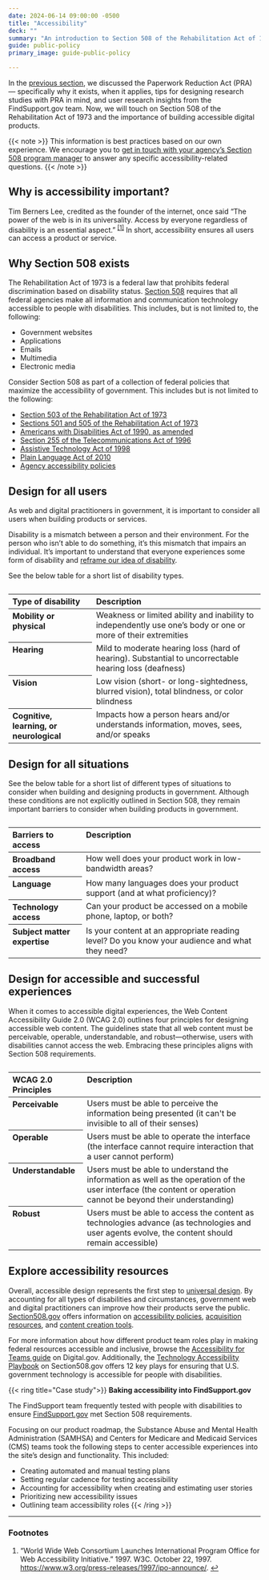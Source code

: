 ```yaml
---
date: 2024-06-14 09:00:00 -0500
title: "Accessibility"
deck: ""
summary: "An introduction to Section 508 of the Rehabilitation Act of 1973, and related laws and policies."
guide: public-policy
primary_image: guide-public-policy

---
```


In the [previous section](https://digital.gov/guides/public-policy/information-collection/#content-start), we discussed the Paperwork Reduction Act (PRA) — specifically why it exists, when it applies, tips for designing research studies with PRA in mind, and user research insights from the FindSupport.gov team. Now, we will touch on Section 508 of the Rehabilitation Act of 1973 and the importance of building accessible digital products.

{{< note >}} 
This information is best practices based on our own experience. We encourage you to [get in touch with your agency’s Section 508 program manager](https://www.section508.gov/tools/program-manager-listing/) to answer any specific accessibility-related questions.
{{< /note >}}

## Why is accessibility important?

Tim Berners Lee, credited as the founder of the internet, once said “The power of the web is in its universality. Access by everyone regardless of disability is an essential aspect.” <sup><a aria-describedby="footnote-label" href="#fn1" id="footnotes-ref1">[1]</a></sup> In short, accessibility ensures all users can access a product or service. 

## Why Section 508 exists

The Rehabilitation Act of 1973 is a federal law that prohibits federal discrimination based on disability status. [Section 508](https://www.section508.gov/manage/laws-and-policies/) requires that all federal agencies make all information and communication technology accessible to people with disabilities. This includes, but is not limited to, the following:

- Government websites
- Applications
- Emails
- Multimedia
- Electronic media

Consider Section 508 as part of a collection of federal policies that maximize the accessibility of government. This includes but is not limited to the following:

- [Section 503 of the Rehabilitation Act of 1973](https://www.dol.gov/agencies/ofccp/section-503/law)
- [Sections 501 and 505 of the Rehabilitation Act of 1973](https://www.eeoc.gov/statutes/rehabilitation-act-1973#:~:text=Section%20501%20prohibits%20employment%20discrimination,attorney's%20fees%20under%20Section%20501.)
- [Americans with Disabilities Act of 1990, as amended](https://www.ada.gov/law-and-regs/ada/)
- [Section 255 of the Telecommunications Act of 1996](https://www.access-board.gov/ict/guide/2555_guide.md.html)
- [Assistive Technology Act of 1998](https://www.congress.gov/bill/105th-congress/senate-bill/2432)
- [Plain Language Act of 2010](https://www.plainlanguage.gov/law/)
- [Agency accessibility policies](https://www.section508.gov/manage/laws-and-policies/update-agency-policies/)

## Design for all users

As web and digital practitioners in government, it is important to consider all users when building products or services.

Disability is a mismatch between a person and their environment. For the person who isn’t able to do something, it’s this mismatch that impairs an individual. It’s important to understand that everyone experiences some form of disability and [reframe our idea of disability](https://digital.gov/resources/advanced-accessibility/#reframing-our-idea-of-disability).

See the below table for a short list of disability types.

<table class="usa-table usa-table--striped">
  <caption></caption>
  <thead>
    <tr style="text-align: left; vertical-align: top;">
      <th scope="col">Type of disability</th>
      <th scope="col">Description</th>
    </tr>
  </thead>
  <tbody>
    <tr style="text-align: left; vertical-align: top;">
      <th scope="row">Mobility or physical</th>
      <td>Weakness or limited ability and inability to independently use one’s body or one or more of their extremities</td>
    </tr>
    <tr style="text-align: left; vertical-align: top;">
      <th scope="row">Hearing</th>
      <td>Mild to moderate hearing loss (hard of hearing). Substantial to uncorrectable hearing loss (deafness)</td>
    </tr>
    <tr style="text-align: left; vertical-align: top;">
      <th scope="row">Vision</th>
      <td>Low vision (short- or long-sightedness, blurred vision), total blindness, or color blindness</td>
    </tr>
    <tr style="text-align: left; vertical-align: top;">
      <th scope="row">Cognitive, learning, or neurological</th>
      <td>Impacts how a person hears and/or understands information, moves, sees, and/or speaks</td>
    </tr>
  </tbody>
</table>

## Design for all situations

See the below table for a short list of different types of situations to consider when building and designing products in government.  Although these conditions are not explicitly outlined in Section 508, they remain important barriers to consider when building products in government. 

<table class="usa-table usa-table--striped">
  <caption></caption>
  <thead>
    <tr style="text-align: left; vertical-align: top;">
      <th scope="col">Barriers to access</th>
      <th scope="col">Description</th>
    </tr>
  </thead>
  <tbody>
    <tr style="text-align: left; vertical-align: top;">
      <th scope="row">Broadband access</th>
      <td>How well does your product work in low-bandwidth areas?</td>
    </tr>
    <tr style="text-align: left; vertical-align: top;">
      <th scope="row">Language</th>
      <td>How many languages does your product support (and at what proficiency)?</td>
    </tr>
    <tr style="text-align: left; vertical-align: top;">
      <th scope="row">Technology access</th>
      <td>Can your product be accessed on a mobile phone, laptop, or both?</td>
    </tr>
    <tr style="text-align: left; vertical-align: top;">
      <th scope="row">Subject matter expertise</th>
      <td>Is your content at an appropriate reading level? Do you know your audience and what they need?</td>
    </tr>
  </tbody>
</table>

## Design for accessible and successful experiences

When it comes to accessible digital experiences, the Web Content Accessibility Guide 2.0 (WCAG 2.0) outlines four principles for designing accessible web content. The guidelines state that all web content must be perceivable, operable, understandable, and robust—otherwise, users with disabilities cannot access the web. Embracing these principles aligns with Section 508 requirements.

<table class="usa-table usa-table--striped">
  <caption></caption>
  <thead>
    <tr style="text-align: left; vertical-align: top;">
      <th scope="col">WCAG 2.0 Principles</th>
      <th scope="col">Description</th>
    </tr>
  </thead>
  <tbody>
    <tr style="text-align: left; vertical-align: top;">
      <th scope="row">Perceivable</th>
      <td>Users must be able to perceive the information being presented (it can't be invisible to all of their senses)</td>
    </tr>
    <tr style="text-align: left; vertical-align: top;">
      <th scope="row">Operable</th>
      <td>Users must be able to operate the interface (the interface cannot require interaction that a user cannot perform)</td>
    </tr>
    <tr style="text-align: left; vertical-align: top;">
      <th scope="row">Understandable</th>
      <td>Users must be able to understand the information as well as the operation of the user interface (the content or operation cannot be beyond their understanding)</td>
    </tr>
    <tr style="text-align: left; vertical-align: top;">
      <th scope="row">Robust</th>
      <td>Users must be able to access the content as technologies advance (as technologies and user agents evolve, the content should remain accessible)</td>
    </tr>
  </tbody>
</table>

## Explore accessibility resources

Overall, accessible design represents the first step to [universal design](https://www.section508.gov/develop/universal-design/). By accounting for all types of disabilities and circumstances, government web and digital practitioners can improve how their products serve the public. [Section508.gov](https://www.section508.gov/) offers information on [accessibility policies](https://www.section508.gov/manage/), [acquisition resources](https://www.section508.gov/buy-sell/), and [content creation tools](https://www.section508.gov/create/).

For more information about how different product team roles play in making federal resources accessible and inclusive, browse the [Accessibility for Teams guide](https://digital.gov/guides/accessibility-for-teams/) on Digital.gov. Additionally, the [Technology Accessibility Playbook](https://www.section508.gov/manage/playbooks/technology-accessibility-playbook-intro/) on Section508.gov offers 12 key plays for ensuring that U.S. government technology is accessible for people with disabilities. 

{{< ring title="Case study">}}
**Baking accessibility into FindSupport.gov**

The FindSupport team frequently tested with people with disabilities to ensure [FindSupport.gov](https://www.samhsa.gov/find-support) met Section 508 requirements.

Focusing on our product roadmap, the Substance Abuse and Mental Health Administration (SAMHSA) and Centers for Medicare and Medicaid Services (CMS) teams took the following steps to center accessible experiences into the site’s design and functionality. This included:

- Creating automated and manual testing plans
- Setting regular cadence for testing accessibility
- Accounting for accessibility when creating and estimating user stories
- Prioritizing new accessibility issues
- Outlining team accessibility roles
{{< /ring >}}

---

<div class="dg-footnote">
<h3 id="footnote-label">Footnotes</h3>
<ol>
<li id="fn1">“World Wide Web Consortium Launches International Program Office for Web Accessibility Initiative.” 1997. W3C. October 22, 1997. <a href="https://www.w3.org/press-releases/1997/ipo-announce/">https://www.w3.org/press-releases/1997/ipo-announce/</a>. <a href="#footnotes-ref1" aria-label="Back to content">↩</a></li>
</ol>
</div>
